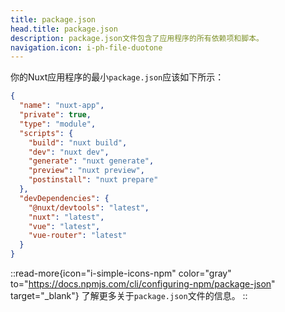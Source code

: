 ```yaml
---
title: package.json
head.title: package.json
description: package.json文件包含了应用程序的所有依赖项和脚本。
navigation.icon: i-ph-file-duotone
---
```


你的Nuxt应用程序的最小`package.json`应该如下所示：

```json [package.json]
{
  "name": "nuxt-app",
  "private": true,
  "type": "module",
  "scripts": {
    "build": "nuxt build",
    "dev": "nuxt dev",
    "generate": "nuxt generate",
    "preview": "nuxt preview",
    "postinstall": "nuxt prepare"
  },
  "devDependencies": {
    "@nuxt/devtools": "latest",
    "nuxt": "latest",
    "vue": "latest",
    "vue-router": "latest"
  }
}
```

::read-more{icon="i-simple-icons-npm" color="gray" to="https://docs.npmjs.com/cli/configuring-npm/package-json" target="_blank"}
了解更多关于`package.json`文件的信息。
::
